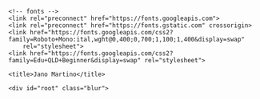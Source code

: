 <!DOCTYPE html>
<html lang="en">

<head>
    <meta charset="UTF-8">
    <meta http-equiv="X-UA-Compatible" content="IE=edge">
    <meta name="viewport" content="width=device-width, initial-scale=1.0">
    <link rel="stylesheet" href="/assets/Css/formulario.css">
    <link rel="stylesheet" href="/assets/Css/styles.css">
    <link rel="stylesheet" href="/assets/Css/menubtn.css">
    <link rel="icon" href="/assets/favicon.png">
    <link href="https://unpkg.com/aos@2.3.1/dist/aos.css" rel="stylesheet">

    <!-- fonts -->
    <link rel="preconnect" href="https://fonts.googleapis.com">
    <link rel="preconnect" href="https://fonts.gstatic.com" crossorigin>
    <link href="https://fonts.googleapis.com/css2?family=Roboto+Mono:ital,wght@0,400;0,700;1,100;1,400&display=swap"
        rel="stylesheet">
    <link href="https://fonts.googleapis.com/css2?family=Edu+QLD+Beginner&display=swap" rel="stylesheet">

    <title>Jano Martino</title>
</head>

<body>

    <div id="root" class="blur">
</body>

</html>

